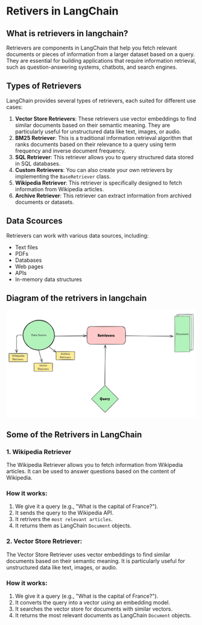 # Retivers in LangChain
## What is retrievers in langchain?
Retrievers are components in LangChain that help you fetch relevant documents or pieces of information from a larger dataset based on a query. They are essential for building applications that require information retrieval, such as question-answering systems, chatbots, and search engines.

## Types of Retrievers
LangChain provides several types of retrievers, each suited for different use cases:
1. **Vector Store Retrievers**: These retrievers use vector embeddings to find similar documents based on their semantic meaning. They are particularly useful for unstructured data like text, images, or audio.
2. **BM25 Retriever**: This is a traditional information retrieval algorithm that ranks documents based on their relevance to a query using term frequency and inverse document frequency.
3. **SQL Retriever**: This retriever allows you to query structured data stored in SQL databases.
4. **Custom Retrievers**: You can also create your own retrievers by implementing the `BaseRetriever` class.
5. **Wikipedia Retriever**: This retriever is specifically designed to fetch information from Wikipedia articles.
6. **Archive Retriever**: This retriever can extract information from archived documents or datasets.


## Data Scources
Retrievers can work with various data sources, including:
- Text files
- PDFs
- Databases
- Web pages
- APIs
- In-memory data structures

## Diagram of the retrivers in langchain
![image](mahfuz_raihan_langchain_retrivers_tutorial.png)



## Some of the Retrivers in LangChain

### 1. Wikipedia Retriever
The Wikipedia Retriever allows you to fetch information from Wikipedia articles. It can be used to answer questions based on the content of Wikipedia.

### How it works:
1. We give it a query (e.g., "What is the capital of France?").
2. It sends the query to the Wikipedia API.
3. It retrivers the ```most relevant articles```.
4. It returns them as LangChain ```Document``` objects.

### 2. Vector Store Retriever:
The Vector Store Retriever uses vector embeddings to find similar documents based on their semantic meaning. It is particularly useful for unstructured data like text, images, or audio.

### How it works:
1. We give it a query (e.g., "What is the capital of France?").
2. It converts the query into a vector using an embedding model.
3. It searches the vector store for documents with similar vectors.
4. It returns the most relevant documents as LangChain ```Document``` objects.